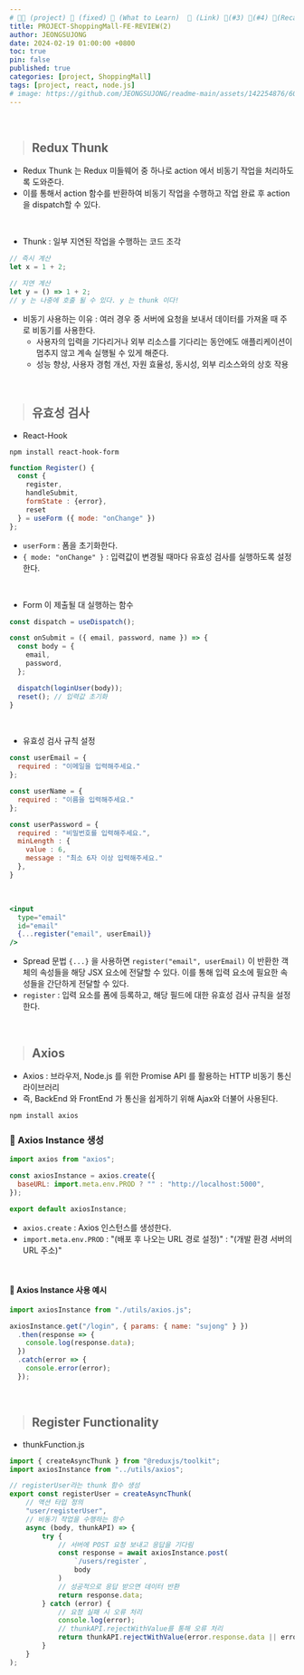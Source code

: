 ```yaml
---
# 👨‍💻 (project) 📌 (fixed) 📖 (What to Learn)  🌱 (Link) 🧷(#3) 📌(#4) 👀(Recap)
title: PROJECT-ShoppingMall-FE-REVIEW(2)
author: JEONGSUJONG
date: 2024-02-19 01:00:00 +0800
toc: true
pin: false
published: true
categories: [project, ShoppingMall]
tags: [project, react, node.js]
# image: https://github.com/JEONGSUJONG/readme-main/assets/142254876/60a1ef16-879c-4678-b610-29b7e6bd05ba
---
```


<br>

> ## Redux Thunk

- Redux Thunk 는 Redux 미들웨어 중 하나로 action 에서 비동기 작업을 처리하도록 도와준다.
- 이를 통해서 action 함수를 반환하여 비동기 작업을 수행하고 작업 완료 후 action을 dispatch할 수 있다.

<br>

- Thunk : 일부 지연된 작업을 수행하는 코드 조각

```javascript
// 즉시 계산
let x = 1 + 2;

// 지연 계산
let y = () => 1 + 2;
// y 는 나중에 호출 될 수 있다. y 는 thunk 이다!
```

- 비동기 사용하는 이유 : 여러 경우 중 서버에 요청을 보내서 데이터를 가져올 때 주로 비동기를 사용한다.
  - 사용자의 입력을 기다리거나 외부 리소스를 기다리는 동안에도 애플리케이션이 멈추지 않고 계속 실행될 수 있게 해준다.
  - 성능 향상, 사용자 경험 개선, 자원 효율성, 동시성, 외부 리소스와의 상호 작용

<br>

> ## 유효성 검사

- React-Hook

`npm install react-hook-form`

```jsx
function Register() {
  const {
    register,
    handleSubmit,
    formState : {error},
    reset
  } = useForm ({ mode: "onChange" })
};
```

- `userForm` : 폼을 초기화한다.
- `{ mode: "onChange" }` : 입력값이 변경될 때마다 유효성 검사를 실행하도록 설정한다.

<br>

- Form 이 제출될 대 실행하는 함수

```jsx
const dispatch = useDispatch();

const onSubmit = ({ email, password, name }) => {
  const body = {
    email,
    password,
  };

  dispatch(loginUser(body));
  reset(); // 입력값 초기화
}
```

<br>

- 유효성 검사 규칙 설정

```jsx
const userEmail = {
  required : "이메일을 입력해주세요."
};

const userName = {
  required : "이름을 입력해주세요."
};

const userPassword = {
  required : "비밀번호를 입력해주세요.",
  minLength : {
    value : 6,
    message : "최소 6자 이상 입력해주세요."
  },
}
```

<br>

```jsx
<input
  type="email"
  id="email"
  {...register("email", userEmail)}
/>
```

- Spread 문법 `{...}` 을 사용하면 `register("email", userEmail)` 이 반환한 객체의 속성들을 해당 JSX 요소에 전달할 수 있다. 이를 통해 입력 요소에 필요한 속성들을 간단하게 전달할 수 있다.
- `register` : 입력 요소를 폼에 등록하고, 해당 필드에 대한 유효성 검사 규칙을 설정한다.


<br>

> ## Axios

- Axios : 브라우저, Node.js 를 위한 Promise API 를 활용하는 HTTP 비동기 통신 라이브러리
- 즉, BackEnd 와 FrontEnd 가 통신을 쉽게하기 위해 Ajax와 더불어 사용된다.

`npm install axios`

### 🧷 Axios Instance 생성

```jsx
import axios from "axios";

const axiosInstance = axios.create({
  baseURL: import.meta.env.PROD ? "" : "http://localhost:5000",
});

export default axiosInstance;
```

- `axios.create` : Axios 인스턴스를 생성한다.
- `import.meta.env.PROD` : "(배포 후 나오는 URL 경로 설정)" : "(개발 환경 서버의 URL 주소)"

<br>

#### 📌 Axios Instance 사용 예시

```jsx
import axiosInstance from "./utils/axios.js";

axiosInstance.get("/login", { params: { name: "sujong" } })
  .then(response => {
    console.log(response.data);
  })
  .catch(error => {
    console.error(error);
  });
```

<br>

> ## Register Functionality 

- thunkFunction.js

```jsx
import { createAsyncThunk } from "@reduxjs/toolkit";
import axiosInstance from "../utils/axios";

// registerUser라는 thunk 함수 생성
export const registerUser = createAsyncThunk(
    // 액션 타입 정의
    "user/registerUser",
    // 비동기 작업을 수행하는 함수
    async (body, thunkAPI) => {
        try {
            // 서버에 POST 요청 보내고 응답을 기다림
            const response = await axiosInstance.post(
                `/users/register`,
                body
            )
            // 성공적으로 응답 받으면 데이터 반환
            return response.data;
        } catch (error) {
            // 요청 실패 시 오류 처리
            console.log(error);
            // thunkAPI.rejectWithValue를 통해 오류 처리
            return thunkAPI.rejectWithValue(error.response.data || error.message);
        }
    }
);
```
